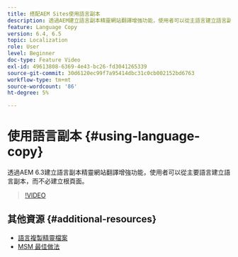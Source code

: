 ```yaml
---
title: 搭配AEM Sites使用語言副本
description: 透過AEM建立語言副本精靈網站翻譯增強功能，使用者可以從主語言建立語言副本，而不必建立根頁面。
feature: Language Copy
version: 6.4, 6.5
topic: Localization
role: User
level: Beginner
doc-type: Feature Video
exl-id: 49613808-6369-4e43-bc26-fd3041265339
source-git-commit: 30d6120ec99f7a95414dbc31c0cb002152bd6763
workflow-type: tm+mt
source-wordcount: '86'
ht-degree: 5%

---
```


# 使用語言副本 {#using-language-copy}

透過AEM 6.3建立語言副本精靈網站翻譯增強功能，使用者可以從主要語言建立語言副本，而不必建立根頁面。

>[!VIDEO](https://video.tv.adobe.com/v/17116?quality=12&learn=on)

## 其他資源 {#additional-resources}

* [語言複製精靈檔案](https://helpx.adobe.com/experience-manager/6-5/sites/administering/using/tc-wizard.html)
* [MSM 最佳做法](https://helpx.adobe.com/experience-manager/6-5/sites/administering/using/msm-best-practices.html)
